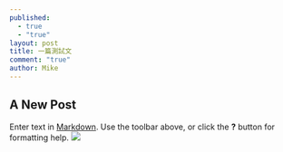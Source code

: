 ```yaml
---
published: 
  - true
  - "true"
layout: post
title: 一篇測試文
comment: "true"
author: Mike
---
```


## A New Post

Enter text in [Markdown](http://daringfireball.net/projects/markdown/). Use the toolbar above, or click the **?** button for formatting help.
![](/images/blog/2013-10-02-your-filename/L1000056-1.JPG)